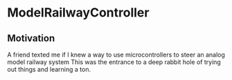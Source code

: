 ModelRailwayController
======================


Motivation
----------
A friend texted me if I knew a way to use microcontrollers
to steer an analog model railway system This was the entrance
to a deep rabbit hole of trying out things and learning a ton.
